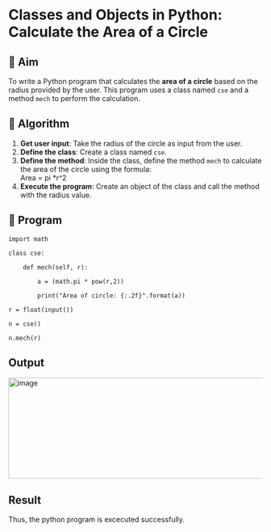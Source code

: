 # Classes and Objects in Python: Calculate the Area of a Circle

## 🎯 Aim
To write a Python program that calculates the **area of a circle** based on the radius provided by the user. This program uses a class named `cse` and a method `mech` to perform the calculation.

## 🧠 Algorithm
1. **Get user input**: Take the radius of the circle as input from the user.
2. **Define the class**: Create a class named `cse`.
3. **Define the method**: Inside the class, define the method `mech` to calculate the area of the circle using the formula:  
   Area = pi *r^2 
4. **Execute the program**: Create an object of the class and call the method with the radius value.

## 🧾 Program
```
import math

class cse:

    def mech(self, r):
    
        a = (math.pi * pow(r,2))
        
        print("Area of circle: {:.2f}".format(a))
        
r = float(input())

n = cse()

n.mech(r)
```
## Output

<img width="635" height="200" alt="image" src="https://github.com/user-attachments/assets/a37acd09-a667-465c-99aa-9a3b5892468a" />

## Result
Thus, the python program is excecuted successfully.
